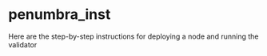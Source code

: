 # penumbra_inst
Here are the step-by-step instructions for deploying a node and running the validator

